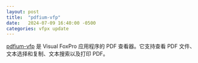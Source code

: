 ```yaml
---
layout: post
title:  "pdfium-vfp"
date:   2024-07-09 16:40:00 -0500
categories: vfpx update
---
```


[pdfium-vfp](https://github.com/dmitriychunikhin/pdfium-vfp) 是 Visual FoxPro 应用程序的 PDF 查看器。它支持查看 PDF 文件、文本选择和复制、文本搜索以及打印 PDF。
